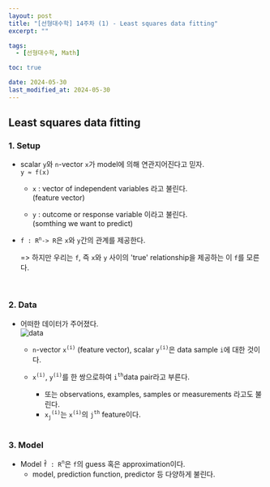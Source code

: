 ```yaml
---
layout: post
title: "[선형대수학] 14주차 (1) - Least squares data fitting"
excerpt: ""

tags:
  - [선형대수학, Math]

toc: true

date: 2024-05-30
last_modified_at: 2024-05-30
---
```

## Least squares data fitting
### 1. Setup
- scalar `y`와 `n`-vector `x`가 model에 의해 연관지어진다고 믿자.  
`y ≈ f(x)`  

  - `x` : vector of independent variables 라고 불린다.  
  (feature vector)

  - `y` : outcome or response variable 이라고 불린다.  
  (somthing we want to predict)  

- `f : R`<sup>`n`</sup>`-> R`은 `x`와 `y`간의 관계를 제공한다.  

  => 하지만 우리는 `f`, 즉 `x`와 `y` 사이의 'true' relationship을 제공하는 이 `f`를 모른다.  

  <br>

### 2. Data
- 어떠한 데이터가 주어졌다.  
![data][def]  

  - `n`-vector `x`<sup>`(i)`</sup> (feature vector), scalar `y`<sup>`(i)`</sup>은 data sample `i`에 대한 것이다.  

  - `x`<sup>`(i)`</sup>, `y`<sup>`(i)`</sup>를 한 쌍으로하여 `i`<sup>`th`</sup>data pair라고 부른다.  
    - 또는 observations, examples, samples or measurements 라고도 불린다.  
    - `x`<sub>`j`</sub><sup>`(i)`</sup>는 `x`<sup>`(i)`</sup>의 `j`<sup>`th`</sup> feature이다.  

    <br>

### 3. Model
- Model `f̂ : R`<sup>`n`</sup>은 `f`의 guess 혹은 approximation이다.  
  - model, prediction function, predictor 등 다양하게 불린다.  



[def]: https://i.imgur.com/qtp4ezK.png